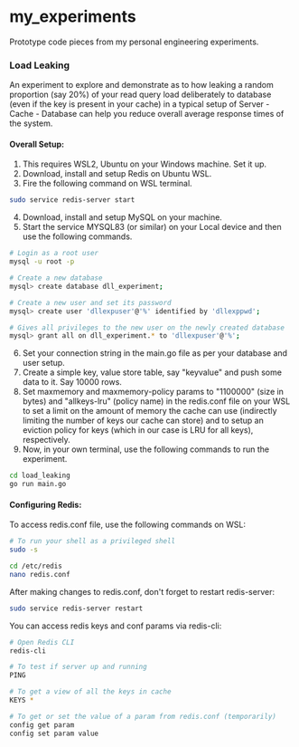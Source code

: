 # my_experiments
Prototype code pieces from my personal engineering experiments.

### Load Leaking
An experiment to explore and demonstrate as to how leaking a random proportion (say 20%) of your read query load deliberately to database (even if the key is present in your cache) in a typical setup of Server - Cache - Database can help you reduce overall average response times of the system.

#### Overall Setup:

1. This requires WSL2, Ubuntu on your Windows machine. Set it up.
2. Download, install and setup Redis on Ubuntu WSL.
3. Fire the following command on WSL terminal.

```bash
sudo service redis-server start
```

4. Download, install and setup MySQL on your machine.
5. Start the service MYSQL83 (or similar) on your Local device and then use the following commands.

```bash
# Login as a root user
mysql -u root -p

# Create a new database
mysql> create database dll_experiment;

# Create a new user and set its password
mysql> create user 'dllexpuser'@'%' identified by 'dllexppwd';

# Gives all privileges to the new user on the newly created database
mysql> grant all on dll_experiment.* to 'dllexpuser'@'%';
```

6. Set your connection string in the main.go file as per your database and user setup.
7. Create a simple key, value store table, say "keyvalue" and push some data to it. Say 10000 rows.
8. Set maxmemory and maxmemory-policy params to "1100000" (size in bytes) and "allkeys-lru" (policy name) in the redis.conf file on your WSL to set a limit on the amount of memory the cache can use (indirectly limiting the number of keys our cache can store) and to setup an eviction policy for keys (which in our case is LRU for all keys), respectively.
9. Now, in your own terminal, use the following commands to run the experiment.

```bash
cd load_leaking
go run main.go
```

#### Configuring Redis:

To access redis.conf file, use the following commands on WSL:

```bash
# To run your shell as a privileged shell
sudo -s

cd /etc/redis
nano redis.conf
```
After making changes to redis.conf, don't forget to restart redis-server:

```bash
sudo service redis-server restart
```

You can access redis keys and conf params via redis-cli:

```bash
# Open Redis CLI
redis-cli

# To test if server up and running
PING

# To get a view of all the keys in cache
KEYS *

# To get or set the value of a param from redis.conf (temporarily)
config get param
config set param value
```
